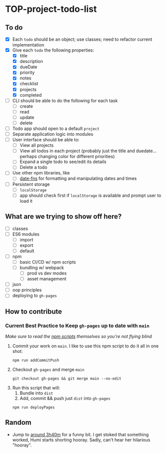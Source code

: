 # TOP-project-todo-list

## To do

- [x] Each `todo` should be an object; use classes; need to refactor current implementation
- [x] Give each `todo` the following properties:
  - [x] title
  - [x] description
  - [x] dueDate
  - [x] priority
  - [x] notes
  - [x] checklist
  - [x] projects
  - [x] completed
- [ ] CLI should be able to do the following for each task
  - [ ] create
  - [ ] read
  - [ ] update
  - [ ] delete
- [ ] Todo app should open to a default `project`
- [ ] Separate application logic into modules
- [ ] User interface should be able to:
  - [ ] View all projects
  - [ ] View all todos in each project (probably just the title and duedate… perhaps changing color for different priorities)
  - [ ] Expand a single todo to see/edit its details
  - [ ] Delete a todo
- [ ] Use other npm libraries, like
  - [ ] [date-fns](https://github.com/date-fns/date-fns) for formatting and manipulating dates and times
- [ ] Persistent storage
  - [ ] `localStorage`
  - [ ] app should check first if `localStorage` is available and prompt user to load it

## What are we trying to show off here?

- [ ] classes
- [ ] ES6 modules
  - [ ] import
  - [ ] export
  - [ ] default
- [ ] npm
  - [ ] basic CI/CD w/ npm scripts
  - [ ] bundling w/ webpack
    - [ ] prod vs dev modes
    - [ ] asset management
- [ ] json
- [ ] oop principles
- [ ] deploying to `gh-pages`

## How to contribute

### Current Best Practice to Keep `gh-pages` up to date with `main`

_Make sure to read the [npm scripts](https://github.com/SupraSensum/TOP-project-restaurant-menu/blob/main/package.json) themselves so you're not flying blind_

1. Commit your work on `main`. I like to use this npm script to do it all in one shot:
    ```
    npm run addCommitPush
    ```
1. Checkout `gh-pages` and merge `main`
    ```
    git checkout gh-pages && git merge main --no-edit
    ```
1. Run this script that will:
    1. Bundle into `dist`
    1. Add, commit && push just `dist` into `gh-pages`
    ```
    npm run deployPages
    ```

## Random
- Jump to [around 3h40m](https://youtube.com/live/MtU0hqes5do?feature=share) for a funny bit. I get stoked that something worked, Humi starts shorting hooray. Sadly, can't hear her hilarious "hooray".